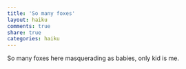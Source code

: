 ```yaml
---
title: 'So many foxes'
layout: haiku
comments: true
share: true
categories: haiku
---
```

So many foxes
here masquerading as babies,
only kid is me.
